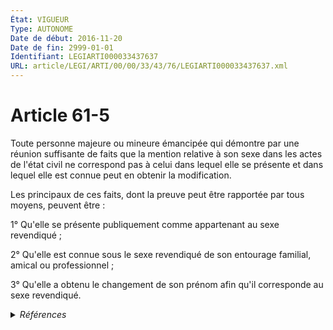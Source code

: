 ```yaml
---
État: VIGUEUR
Type: AUTONOME
Date de début: 2016-11-20
Date de fin: 2999-01-01
Identifiant: LEGIARTI000033437637
URL: article/LEGI/ARTI/00/00/33/43/76/LEGIARTI000033437637.xml
---
```


<h1>Article 61-5</h1>

Toute personne majeure ou mineure émancipée qui démontre par une réunion
suffisante de faits que la mention relative à son sexe dans les actes de l'état
civil ne correspond pas à celui dans lequel elle se présente et dans lequel elle
est connue peut en obtenir la modification.<br />

Les principaux de ces faits, dont la preuve peut être rapportée par tous moyens,
peuvent être :<br />

1° Qu'elle se présente publiquement comme appartenant au sexe revendiqué ;<br />

2° Qu'elle est connue sous le sexe revendiqué de son entourage familial, amical
ou professionnel ;<br />

3° Qu'elle a obtenu le changement de son prénom afin qu'il corresponde au sexe
revendiqué.


<details>
  <summary><em>Références</em></summary>

  <h2>Articles faisant référence à l'article</h2>
  
  <ul>
    <li>
      <a href="https://legal.tricoteuses.fr//redirection/LEGIARTI000033423876?vers=git&vers=legifrance">LOI n° 2016-1547 du 18 novembre 2016 de modernisation de la justice du XXIe siècle - article 56 ENTIEREMENT_MODIF</a> CREE source
    </li>
  </ul>
  
  <h2>Références faites par l'article</h2>
  
  <ul>
    <li>
      2016-11-18 CREE cible <a href="https://legal.tricoteuses.fr//redirection/LEGIARTI000033423876?vers=git&vers=legifrance">LOI n° 2016-1547 du 18 novembre 2016 de modernisation de la justice du XXIe siècle - article 56 ENTIEREMENT_MODIF</a>
    </li>
  </ul>
</details>
